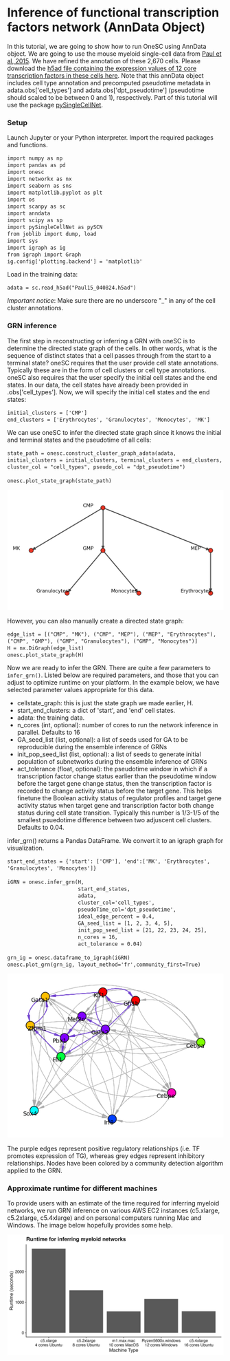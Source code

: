 # Inference of functional transcription factors network (AnnData Object)
In this tutorial, we are going to show how to run OneSC using AnnData object. We are going to use the mouse myeloid single-cell data from [Paul et al, 2015](https://pubmed.ncbi.nlm.nih.gov/26627738/). We have refined the annotation of these 2,670 cells. Please download the [h5ad file containing the expression values of 12 core transcription factors in these cells here](https://cnobjects.s3.amazonaws.com/OneSC/Paul_2015/Paul15_040824_filtered.h5ad). Note that this annData object includes cell type annotation and precomputed pseudotime metadata in adata.obs['cell_types'] and adata.obs['dpt_pseudotime'] (pseudotime should scaled to be between 0 and 1), respectively. Part of this tutorial will use the package [pySingleCellNet](https://pysinglecellnet.readthedocs.io/en/latest/).  

### Setup
Launch Jupyter or your Python interpreter. Import the required packages and functions.
```
import numpy as np 
import pandas as pd 
import onesc 
import networkx as nx
import seaborn as sns
import matplotlib.pyplot as plt
import os
import scanpy as sc
import anndata
import scipy as sp
import pySingleCellNet as pySCN
from joblib import dump, load
import sys
import igraph as ig
from igraph import Graph
ig.config['plotting.backend'] = 'matplotlib'
```

Load in the training data:
```
adata = sc.read_h5ad("Paul15_040824.h5ad")
```
*Important notice*: Make sure there are no underscore "_" in any of the cell cluster annotations. 

### GRN inference 
The first step in reconstructing or inferring a GRN with oneSC is to determine the directed state graph of the cells. In other words, what is the sequence of distinct states that a cell passes through from the start to a terminal state? oneSC requires that the user provide cell state annotations. Typically these are in the form of cell clusters or cell type annotations. oneSC also requires that the user specify the initial cell states and the end states. In our data, the cell states have already been provided in  .obs['cell_types']. Now, we will specify the initial cell states and the end states:
```
initial_clusters = ['CMP']
end_clusters = ['Erythrocytes', 'Granulocytes', 'Monocytes', 'MK']
```

We can use oneSC to infer the directed state graph since it knows the initial and terminal states and the pseudotime of all cells:
```
state_path = onesc.construct_cluster_graph_adata(adata, initial_clusters = initial_clusters, terminal_clusters = end_clusters, cluster_col = "cell_types", pseudo_col = "dpt_pseudotime")

onesc.plot_state_graph(state_path)
```

![State graph](./_static/images/state_graph_1.png)

However, you can also manually create a directed state graph:
```
edge_list = [("CMP", "MK"), ("CMP", "MEP"), ("MEP", "Erythrocytes"), ("CMP", "GMP"), ("GMP", "Granulocytes"), ("GMP", "Monocytes")]
H = nx.DiGraph(edge_list)
onesc.plot_state_graph(H)
```

Now we are ready to infer the GRN. There are quite a few parameters to `infer_grn()`. Listed below are required parameters, and those that you can adjust to optimize runtime on your platform. In the example below, we have selected parameter values appropriate for this data.

- cellstate_graph: this is just the state graph we made earlier, H.
- start_end_clusters: a dict of 'start', and 'end' cell states.
- adata: the training data.
- n_cores (int, optional): number of cores to run the network inference in parallel. Defaults to 16
- GA_seed_list (list, optional): a list of seeds used for GA to be reproducible during the ensemble inference of GRNs
- init_pop_seed_list (list, optional): a list of seeds to generate initial population of subnetworks during the ensemble inference of GRNs 
- act_tolerance (float, optional): the pseudotime window in which if a transcription factor change status earlier than the pseudotime window before the target gene change status, then the transcription factor is recorded to change activity status before the target gene. This helps finetune the Boolean activity status of regulator profiles and target gene activity status when target gene and transcription factor both change status during cell state transition. Typically this number is 1/3-1/5 of the smallest psuedotime difference between two adjuscent cell clusters. Defaults to 0.04.

infer_grn() returns a Pandas DataFrame. We convert it to an igraph graph for visualization.

```
start_end_states = {'start': ['CMP'], 'end':['MK', 'Erythrocytes', 'Granulocytes', 'Monocytes']}

iGRN = onesc.infer_grn(H, 
                       start_end_states, 
                       adata, 
                       cluster_col='cell_types', 
                       pseudoTime_col='dpt_pseudotime',
                       ideal_edge_percent = 0.4, 
                       GA_seed_list = [1, 2, 3, 4, 5], 
                       init_pop_seed_list = [21, 22, 23, 24, 25], 
                       n_cores = 16, 
                       act_tolerance = 0.04)

grn_ig = onesc.dataframe_to_igraph(iGRN)
onesc.plot_grn(grn_ig, layout_method='fr',community_first=True)
```
![CMP GRN](./_static/images/CMP_grn.png)

The purple edges represent positive regulatory relationships (i.e. TF promotes expression of TG), whereas grey edges represent inhibitory relationships. Nodes have been colored by a community detection algorithm applied to the GRN.

### Approximate runtime for different machines 
To provide users with an estimate of the time required for inferring myeloid networks, we run GRN inference on various AWS EC2 instances (c5.xlarge, c5.2xlarge, c5.4xlarge) and on personal computers running Mac and Windows. The image below hopefully provides some help. 

![Runtime Test](./_static/images/runtime_plot.png)